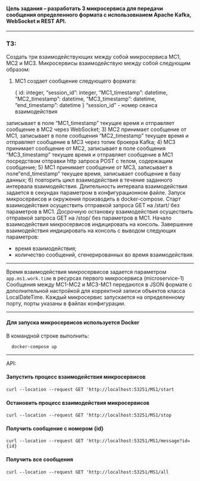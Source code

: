 #### Цель задания – разработать 3 микросервиса для передачи сообщения определенного формата с использовнаием Apache Kafka, WebSocket и REST API.

-------

### ТЗ:

Создать три взаимодействующих между собой микросервиса МС1, МС2 и МС3. Микросервисы взаимодействую между собой следующим образом:
1) МС1 создает сообщение следующего формата:


      {
         id: integer,
         “session_id”: integer,
         “MC1_timestamp”: datetime,
         “MC2_timestamp”: datetime,
         “MC3_timestamp”: datetime,
         “end_timestamp”: datetime
      }
“session_id” - номер сеанса взаимодействия 

записывает в поле “MC1_timestamp” текущее время и отправляет сообщение в МС2 через WebSocket;
3) МС2 принимает сообщение от МС1, записывает в поле сообщения “МС2_timestamp” текущее время и отправляет сообщение в МС3 через топик брокера Kafka;
4) МС3 принимает сообщение от МС2, записывает в поле сообщения “МС3_timestamp” текущее время и отправляет сообщение в МС1 посредством отправки http запроса POST с телом, содержащим сообщение;
5) МС1 принимает сообщение от МС3, записывает в поле“end_timestamp” текущее время, записывает сообщение в базу данных;
6) повторить цикл взаимодействия в течение заданного интервала взаимодействия.
   Длительность интервала взаимодействия задается в секундах параметром в конфигурационном файле.
   Запуск микросервисов и окружения производить в docker-compose.
   Старт взаимодействия осуществить отправкой запроса GET на /start/ без параметров в МС1.
   Досрочную остановку взаимодействия осуществить отправкой запроса GET на /stop/ без параметров в МС1.
   Начало взаимодействия микросервисов индицировать на консоль.
   Завершение взаимодействия индицировать на консоль с выводом следующих параметров:
- время взаимодействия; 
- количество сообщений, сгенерированных во время взаимодействия.

-------

Время взаимодействия микросервисов задается параметром `app.ms1.work.time` в ресурсах первого микросервиса (microservice-1)
Сообщения между МС1-МС2 и МС3-МС1 передаются в JSON формате с дополнительной настройкой для корректной записи объектов класса LocalDateTime.
Каждый микросервис запускается на определенному порту, порты указаны в файлах конфигурации.

-------

#### Для запуска микросервисов используется Docker
В командной строке выполнить:

      docker-compose up

-------

API:

####  Запустить процесс взаимодействия микросервисов
`curl --location --request GET 'http://localhost:53251/MS1/start`

#### Остановить процесс взаимодействия микросервисов
`curl --location --request GET 'http://localhost:53251/MS1/stop`

#### Получить сообщение с номером {id}
`curl --location --request GET 'http://localhost:53251/MS1/message?id={id}`

#### Получить все сообщения 
`curl --location --request GET 'http://localhost:53251/MS1/all`
